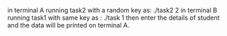 in terminal A running task2 with a random key as: 
./task2 2 
in terminal B running task1 with same key as :
./task 1 
then enter the details of student and the data will be printed on terminal A.
